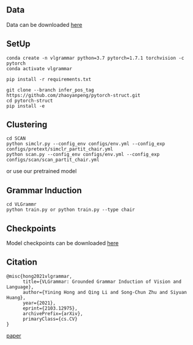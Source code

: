 ## Data
Data can be downloaded [here](https://drive.google.com/file/d/1uMuwUi-n-kklwemubHT_Im2curUUDW0w/view?usp=sharing)

## SetUp
```
conda create -n vlgrammar python=3.7 pytorch=1.7.1 torchvision -c pytorch
conda activate vlgrammar

pip install -r requirements.txt

git clone --branch infer_pos_tag https://github.com/zhaoyanpeng/pytorch-struct.git
cd pytorch-struct
pip install -e 
```

## Clustering
```
cd SCAN
python simclr.py --config_env configs/env.yml --config_exp configs/pretext/simclr_partit_chair.yml
python scan.py --config_env configs/env.yml --config_exp configs/scan/scan_partit_chair.yml
```
or use our pretrained model

## Grammar Induction
```
cd VLGrammr
python train.py or python train.py --type chair
```

## Checkpoints
Model checkpoints can be downloaded [here](https://drive.google.com/file/d/1nA3Daqh-zH6Abmv8Q9QGE5Tl1VcyCBcr/view?usp=sharing)

## Citation
	@misc{hong2021vlgrammar,
	      title={VLGrammar: Grounded Grammar Induction of Vision and Language}, 
	      author={Yining Hong and Qing Li and Song-Chun Zhu and Siyuan Huang},
	      year={2021},
	      eprint={2103.12975},
	      archivePrefix={arXiv},
	      primaryClass={cs.CV}
	}
[paper](https://arxiv.org/abs/2103.12975)
